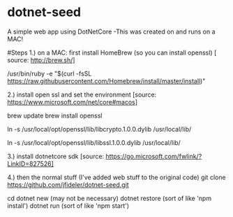 # dotnet-seed
A simple web app using DotNetCore -This was created on and runs on a MAC!

#Steps
1.) on a MAC:  first install HomeBrew (so you can install openssl)
[ source: http://brew.sh/]

/usr/bin/ruby -e "$(curl -fsSL https://raw.githubusercontent.com/Homebrew/install/master/install)"

2.) install open ssl and set the environment
[source: https://www.microsoft.com/net/core#macos]

brew update
brew install openssl

ln -s /usr/local/opt/openssl/lib/libcrypto.1.0.0.dylib /usr/local/lib/

ln -s /usr/local/opt/openssl/lib/libssl.1.0.0.dylib /usr/local/lib/


3.) install dotnetcore sdk
[source: https://go.microsoft.com/fwlink/?LinkID=827526]

4.) then the normal stuff (I've added web stuff to the original code)
git clone https://github.com/jfideler/dotnet-seed.git <folder-name>

cd <folder-name>
dotnet new (may not be necessary)
dotnet restore  (sort of like 'npm install')
dotnet run (sort of like 'npm start')


